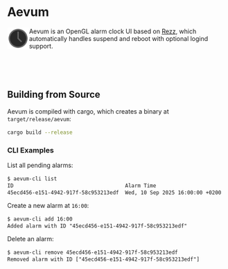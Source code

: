 # Aevum

<p>
  <img src="./logo.svg" width="10%" align="left">

  Aevum is an OpenGL alarm clock UI based on [Rezz](../rezz), which automatically
  handles suspend and reboot with optional logind support.

  <br clear="align"/>
</p>

<br />

## Building from Source

Aevum is compiled with cargo, which creates a binary at `target/release/aevum`:

```sh
cargo build --release
```

### CLI Examples

List all pending alarms:

```
$ aevum-cli list
ID                                    Alarm Time
45ecd456-e151-4942-917f-58c953213edf  Wed, 10 Sep 2025 16:00:00 +0200
```

Create a new alarm at `16:00`:

```
$ aevum-cli add 16:00
Added alarm with ID "45ecd456-e151-4942-917f-58c953213edf"
```

Delete an alarm:

```
$ aevum-cli remove 45ecd456-e151-4942-917f-58c953213edf
Removed alarm with ID ["45ecd456-e151-4942-917f-58c953213edf"]
```

